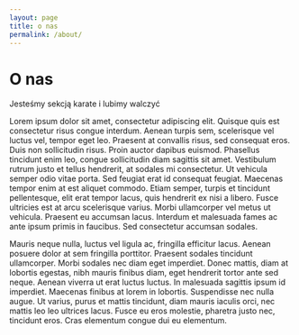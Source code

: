 ```yaml
---
layout: page
title: o nas
permalink: /about/
---
```

# O nas
Jesteśmy sekcją karate i lubimy walczyć

Lorem ipsum dolor sit amet, consectetur adipiscing elit. Quisque quis est consectetur risus congue interdum. Aenean turpis sem, scelerisque vel luctus vel, tempor eget leo. Praesent at convallis risus, sed consequat eros. Duis non sollicitudin risus. Proin auctor dapibus euismod. Phasellus tincidunt enim leo, congue sollicitudin diam sagittis sit amet. Vestibulum rutrum justo et tellus hendrerit, at sodales mi consectetur. Ut vehicula semper odio vitae porta. Sed feugiat erat id consequat feugiat. Maecenas tempor enim at est aliquet commodo. Etiam semper, turpis et tincidunt pellentesque, elit erat tempor lacus, quis hendrerit ex nisi a libero. Fusce ultricies est at arcu scelerisque varius. Morbi ullamcorper vel metus ut vehicula. Praesent eu accumsan lacus. Interdum et malesuada fames ac ante ipsum primis in faucibus. Sed consectetur accumsan sodales.

Mauris neque nulla, luctus vel ligula ac, fringilla efficitur lacus. Aenean posuere dolor at sem fringilla porttitor. Praesent sodales tincidunt ullamcorper. Morbi sodales nec diam eget imperdiet. Donec mattis, diam at lobortis egestas, nibh mauris finibus diam, eget hendrerit tortor ante sed neque. Aenean viverra ut erat luctus luctus. In malesuada sagittis ipsum id imperdiet. Maecenas finibus at lorem in lobortis. Suspendisse nec nulla augue. Ut varius, purus et mattis tincidunt, diam mauris iaculis orci, nec mattis leo leo ultrices lacus. Fusce eu eros molestie, pharetra justo nec, tincidunt eros. Cras elementum congue dui eu elementum.
